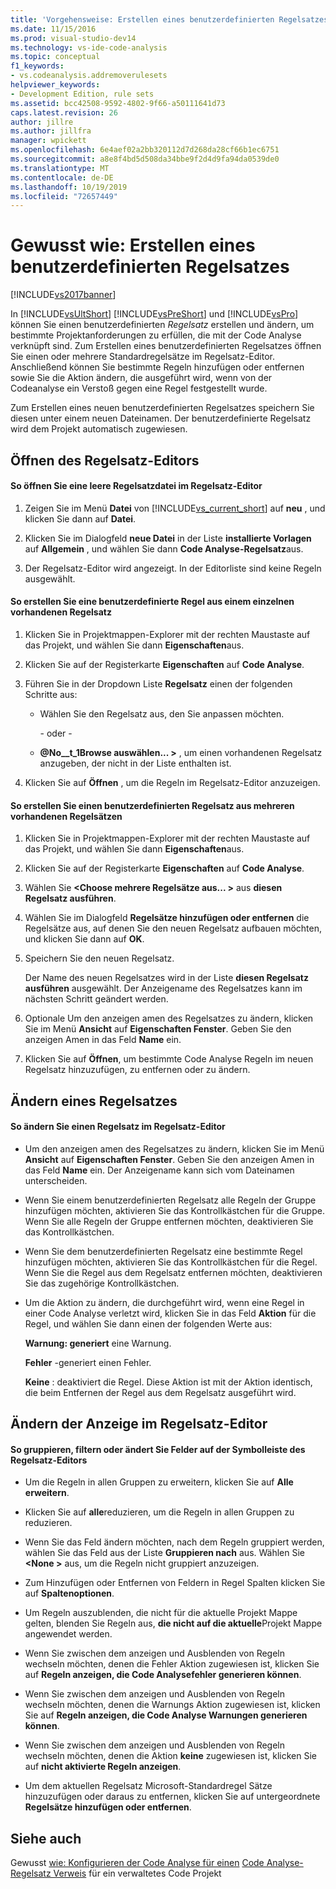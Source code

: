 ```yaml
---
title: 'Vorgehensweise: Erstellen eines benutzerdefinierten Regelsatzes | Microsoft-Dokumentation'
ms.date: 11/15/2016
ms.prod: visual-studio-dev14
ms.technology: vs-ide-code-analysis
ms.topic: conceptual
f1_keywords:
- vs.codeanalysis.addremoverulesets
helpviewer_keywords:
- Development Edition, rule sets
ms.assetid: bcc42508-9592-4802-9f66-a50111641d73
caps.latest.revision: 26
author: jillre
ms.author: jillfra
manager: wpickett
ms.openlocfilehash: 6e4aef02a2bb320112d7d268da28cf66b1ec6751
ms.sourcegitcommit: a8e8f4bd5d508da34bbe9f2d4d9fa94da0539de0
ms.translationtype: MT
ms.contentlocale: de-DE
ms.lasthandoff: 10/19/2019
ms.locfileid: "72657449"
---
```

# <a name="how-to-create-a-custom-rule-set"></a>Gewusst wie: Erstellen eines benutzerdefinierten Regelsatzes
[!INCLUDE[vs2017banner](../includes/vs2017banner.md)]

In [!INCLUDE[vsUltShort](../includes/vsultshort-md.md)] [!INCLUDE[vsPreShort](../includes/vspreshort-md.md)] und [!INCLUDE[vsPro](../includes/vspro-md.md)] können Sie einen benutzerdefinierten *Regelsatz* erstellen und ändern, um bestimmte Projektanforderungen zu erfüllen, die mit der Code Analyse verknüpft sind. Zum Erstellen eines benutzerdefinierten Regelsatzes öffnen Sie einen oder mehrere Standardregelsätze im Regelsatz-Editor. Anschließend können Sie bestimmte Regeln hinzufügen oder entfernen sowie Sie die Aktion ändern, die ausgeführt wird, wenn von der Codeanalyse ein Verstoß gegen eine Regel festgestellt wurde.

 Zum Erstellen eines neuen benutzerdefinierten Regelsatzes speichern Sie diesen unter einem neuen Dateinamen. Der benutzerdefinierte Regelsatz wird dem Projekt automatisch zugewiesen.

## <a name="opening-the-rule-set-editor"></a>Öffnen des Regelsatz-Editors

#### <a name="to-open-an-empty-rule-set-file-in-the-rule-set-editor"></a>So öffnen Sie eine leere Regelsatzdatei im Regelsatz-Editor

1. Zeigen Sie im Menü **Datei** von [!INCLUDE[vs_current_short](../includes/vs-current-short-md.md)] auf **neu** , und klicken Sie dann auf **Datei**.

2. Klicken Sie im Dialogfeld **neue Datei** in der Liste **installierte Vorlagen** auf **Allgemein** , und wählen Sie dann **Code Analyse-Regelsatz**aus.

3. Der Regelsatz-Editor wird angezeigt. In der Editorliste sind keine Regeln ausgewählt.

#### <a name="to-create-a-custom-rule-from-a-single-existing-rule-set"></a>So erstellen Sie eine benutzerdefinierte Regel aus einem einzelnen vorhandenen Regelsatz

1. Klicken Sie in Projektmappen-Explorer mit der rechten Maustaste auf das Projekt, und wählen Sie dann **Eigenschaften**aus.

2. Klicken Sie auf der Registerkarte **Eigenschaften** auf **Code Analyse**.

3. Führen Sie in der Dropdown Liste **Regelsatz** einen der folgenden Schritte aus:

   - Wählen Sie den Regelsatz aus, den Sie anpassen möchten.

     \- oder -

   - **@No__t_1Browse auswählen... >** , um einen vorhandenen Regelsatz anzugeben, der nicht in der Liste enthalten ist.

4. Klicken Sie auf **Öffnen** , um die Regeln im Regelsatz-Editor anzuzeigen.

#### <a name="to-create-a-custom-rule-set-from-multiple-existing-rule-sets"></a>So erstellen Sie einen benutzerdefinierten Regelsatz aus mehreren vorhandenen Regelsätzen

1. Klicken Sie in Projektmappen-Explorer mit der rechten Maustaste auf das Projekt, und wählen Sie dann **Eigenschaften**aus.

2. Klicken Sie auf der Registerkarte **Eigenschaften** auf **Code Analyse**.

3. Wählen Sie **\<Choose mehrere Regelsätze aus... >** aus **diesen Regelsatz ausführen**.

4. Wählen Sie im Dialogfeld **Regelsätze hinzufügen oder entfernen** die Regelsätze aus, auf denen Sie den neuen Regelsatz aufbauen möchten, und klicken Sie dann auf **OK**.

5. Speichern Sie den neuen Regelsatz.

     Der Name des neuen Regelsatzes wird in der Liste **diesen Regelsatz ausführen** ausgewählt. Der Anzeigename des Regelsatzes kann im nächsten Schritt geändert werden.

6. Optionale Um den anzeigen amen des Regelsatzes zu ändern, klicken Sie im Menü **Ansicht** auf **Eigenschaften Fenster**. Geben Sie den anzeigen Amen in das Feld **Name** ein.

7. Klicken Sie auf **Öffnen**, um bestimmte Code Analyse Regeln im neuen Regelsatz hinzuzufügen, zu entfernen oder zu ändern.

## <a name="modifying-a-rule-set"></a>Ändern eines Regelsatzes

#### <a name="to-modify-a-rule-set-in-the-rule-set-editor"></a>So ändern Sie einen Regelsatz im Regelsatz-Editor

- Um den anzeigen amen des Regelsatzes zu ändern, klicken Sie im Menü **Ansicht** auf **Eigenschaften Fenster**. Geben Sie den anzeigen Amen in das Feld **Name** ein. Der Anzeigename kann sich vom Dateinamen unterscheiden.

- Wenn Sie einem benutzerdefinierten Regelsatz alle Regeln der Gruppe hinzufügen möchten, aktivieren Sie das Kontrollkästchen für die Gruppe. Wenn Sie alle Regeln der Gruppe entfernen möchten, deaktivieren Sie das Kontrollkästchen.

- Wenn Sie dem benutzerdefinierten Regelsatz eine bestimmte Regel hinzufügen möchten, aktivieren Sie das Kontrollkästchen für die Regel. Wenn Sie die Regel aus dem Regelsatz entfernen möchten, deaktivieren Sie das zugehörige Kontrollkästchen.

- Um die Aktion zu ändern, die durchgeführt wird, wenn eine Regel in einer Code Analyse verletzt wird, klicken Sie in das Feld **Aktion** für die Regel, und wählen Sie dann einen der folgenden Werte aus:

     **Warnung: generiert** eine Warnung.

     **Fehler** -generiert einen Fehler.

     **Keine** : deaktiviert die Regel. Diese Aktion ist mit der Aktion identisch, die beim Entfernen der Regel aus dem Regelsatz ausgeführt wird.

## <a name="changing-the-rule-set-editor-display"></a>Ändern der Anzeige im Regelsatz-Editor

#### <a name="to-group-filter-or-change-the-fields-in-the-rule-set-editor-by-using-the-rule-set-editor-toolbar"></a>So gruppieren, filtern oder ändert Sie Felder auf der Symbolleiste des Regelsatz-Editors

- Um die Regeln in allen Gruppen zu erweitern, klicken Sie auf **Alle erweitern**.

- Klicken Sie auf **alle**reduzieren, um die Regeln in allen Gruppen zu reduzieren.

- Wenn Sie das Feld ändern möchten, nach dem Regeln gruppiert werden, wählen Sie das Feld aus der Liste **Gruppieren nach** aus. Wählen Sie **\<None >** aus, um die Regeln nicht gruppiert anzuzeigen.

- Zum Hinzufügen oder Entfernen von Feldern in Regel Spalten klicken Sie auf **Spaltenoptionen**.

- Um Regeln auszublenden, die nicht für die aktuelle Projekt Mappe gelten, blenden Sie Regeln aus, **die nicht auf die aktuelle**Projekt Mappe angewendet werden.

- Wenn Sie zwischen dem anzeigen und Ausblenden von Regeln wechseln möchten, denen die Fehler Aktion zugewiesen ist, klicken Sie auf **Regeln anzeigen, die Code Analysefehler generieren können**.

- Wenn Sie zwischen dem anzeigen und Ausblenden von Regeln wechseln möchten, denen die Warnungs Aktion zugewiesen ist, klicken Sie auf **Regeln anzeigen, die Code Analyse Warnungen generieren können**.

- Wenn Sie zwischen dem anzeigen und Ausblenden von Regeln wechseln möchten, denen die Aktion **keine** zugewiesen ist, klicken Sie auf **nicht aktivierte Regeln anzeigen**.

- Um dem aktuellen Regelsatz Microsoft-Standardregel Sätze hinzuzufügen oder daraus zu entfernen, klicken Sie auf untergeordnete **Regelsätze hinzufügen oder entfernen**.

## <a name="see-also"></a>Siehe auch
 Gewusst [wie: Konfigurieren der Code Analyse für einen](../code-quality/how-to-configure-code-analysis-for-a-managed-code-project.md) [Code Analyse-Regelsatz Verweis](../code-quality/code-analysis-rule-set-reference.md) für ein verwaltetes Code Projekt
